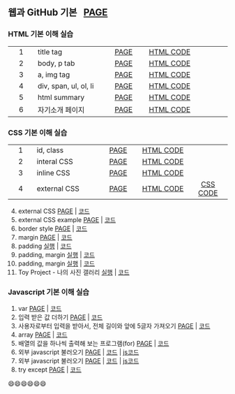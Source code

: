 ## 웹과 GitHub 기본 &nbsp; [PAGE][Base_Page]

### HTML 기본 이해 실습

<table>
    <tr>
        <td width="70" align="center">1</td>
        <td width="200">title tag</td>
        <td width="100" align="center"><a href = "https://city1616.github.io/LikeLion_AI_SCHOOL_13th/02.%20웹과%20Github%20기본/02.%20web_html/01_html_title.html">PAGE</a></td>
        <td width="150" align="center"><a href = "https://github.com/city1616/LikeLion_AI_SCHOOL_13th/blob/master/02.%20웹과%20Github%20기본/02.%20web_html/01_html_title.html">HTML CODE</a></td>
        <td width="100" align="center"> </td>
    </tr>
    <tr>
        <td align="center">2</td>
        <td>body, p tab</td>
        <td align="center"><a href = "https://city1616.github.io/LikeLion_AI_SCHOOL_13th/02.%20웹과%20Github%20기본/02.%20web_html/02_html_body_p.html">PAGE</a></td>
        <td align="center"><a href = "https://github.com/city1616/LikeLion_AI_SCHOOL_13th/blob/master/02.%20웹과%20Github%20기본/02.%20web_html/02_html_body_p.html">HTML CODE</a></td>
        <td align="center"> </td>
    </tr>
    <tr>
        <td align="center">3</td>
        <td>a, img tag</td>
        <td align="center"><a href = "https://city1616.github.io/LikeLion_AI_SCHOOL_13th/02.%20웹과%20Github%20기본/02.%20web_html/03_html_link_img.html">PAGE</a></td>
        <td align="center"><a href = "https://github.com/city1616/LikeLion_AI_SCHOOL_13th/blob/master/02.%20웹과%20Github%20기본/02.%20web_html/03_html_link_img.html">HTML CODE</a></td>
        <td align="center"> </td>
    </tr>
    <tr>
        <td align="center">4</td>
        <td>div, span, ul, ol, li</td>
        <td align="center"><a href = "https://city1616.github.io/LikeLion_AI_SCHOOL_13th/02.%20웹과%20Github%20기본/02.%20web_html/04_html_div_span.html">PAGE</a></td>
        <td align="center"><a href = "https://github.com/city1616/LikeLion_AI_SCHOOL_13th/blob/master/02.%20웹과%20Github%20기본/02.%20web_html/04_html_div_span.html">HTML CODE</a></td>
        <td align="center"> </td>
    </tr>
    <tr>
        <td align="center">5</td>
        <td>html summary</td>
        <td align="center"><a href = "https://city1616.github.io/LikeLion_AI_SCHOOL_13th/02.%20웹과%20Github%20기본/02.%20web_html/05_html_summary.html">PAGE</a></td>
        <td align="center"><a href = "https://github.com/city1616/LikeLion_AI_SCHOOL_13th/blob/master/02.%20웹과%20Github%20기본/02.%20web_html/05_html_summary.html">HTML CODE</a></td>
        <td align="center"> </td>
    </tr>
    <tr>
        <td align="center">6</td>
        <td>자기소개 페이지</td>
        <td align="center"><a href = "https://city1616.github.io/LikeLion_AI_SCHOOL_13th/02.%20웹과%20Github%20기본/02.%20web_html/main.html">PAGE</a></td>
        <td align="center"><a href = "https://github.com/city1616/LikeLion_AI_SCHOOL_13th/blob/master/02.%20웹과%20Github%20기본/02.%20web_html/main.html">HTML CODE</a></td>
        <td align="center"> </td>
    </tr>
</table>

### CSS 기본 이해 실습

<table>
    <tr>
        <td width="70" align="center">1</td>
        <td width="200">id, class</td>
        <td width="100" align="center"><a href = "https://city1616.github.io/LikeLion_AI_SCHOOL_13th/02.%20웹과%20Github%20기본/03.%20CSS/02_css_id_class.html">PAGE</a></td>
        <td width="150" align="center"><a href = "https://github.com/city1616/LikeLion_AI_SCHOOL_13th/blob/master/02.%20웹과%20Github%20기본/03.%20CSS/02_css_id_class.html">HTML CODE</a></td>
        <td width="100" align="center"> </td>
    </tr>
    <tr>
        <td align="center">2</td>
        <td>interal CSS</td>
        <td align="center"><a href = "https://city1616.github.io/LikeLion_AI_SCHOOL_13th/02.%20웹과%20Github%20기본/03.%20CSS/03_multi.html">PAGE</a></td>
        <td align="center"><a href = "https://github.com/city1616/LikeLion_AI_SCHOOL_13th/blob/master/02.%20웹과%20Github%20기본/03.%20CSS/03_multi.html">HTML CODE</a></td>
        <td align="center"> </td>
    </tr>
    <tr>
        <td align="center">3</td>
        <td>inline CSS</td>
        <td align="center"><a href = "https://city1616.github.io/LikeLion_AI_SCHOOL_13th/02.%20웹과%20Github%20기본/03.%20CSS/04_inline.html">PAGE</a></td>
        <td align="center"><a href = "https://github.com/city1616/LikeLion_AI_SCHOOL_13th/blob/master/02.%20웹과%20Github%20기본/03.%20CSS/04_inline.html">HTML CODE</a></td>
        <td align="center"> </td>
    </tr>
    <tr>
        <td align="center">4</td>
        <td>external CSS</td>
        <td align="center"><a href = "https://city1616.github.io/LikeLion_AI_SCHOOL_13th/02.%20웹과%20Github%20기본/03.%20CSS/05_external.html">PAGE</a></td>
        <td align="center"><a href = "https://github.com/city1616/LikeLion_AI_SCHOOL_13th/blob/master/02.%20웹과%20Github%20기본/03.%20CSS/04_inline.html">HTML CODE</a></td>
        <td align="center"><a href = "https://github.com/city1616/LikeLion_AI_SCHOOL_13th/blob/master/02.%20웹과%20Github%20기본/03.%20CSS/05_external.css">CSS CODE</a></td>
    </tr>
</table>


4. external CSS [PAGE](https://city1616.github.io/LikeLion_AI_SCHOOL_13th/02.%20웹과%20Github%20기본/03_CSS/04_inline.html) | [코드](https://github.com/city1616/LikeLion_AI_SCHOOL_13th/blob/master/02.%20웹과%20Github%20기본/03_CSS/04_inline.html)
5. external CSS example [PAGE](https://city1616.github.io/LikeLion_AI_SCHOOL_13th/02.%20웹과%20Github%20기본/03_CSS/06_ex_example.html) | [코드](https://github.com/city1616/LikeLion_AI_SCHOOL_13th/blob/master/02.%20웹과%20Github%20기본/03_CSS/06_ex_example.html)
6. border style [PAGE](https://city1616.github.io/LikeLion_AI_SCHOOL_13th/02.%20웹과%20Github%20기본/03_CSS/07_border_style.html) | [코드](https://github.com/city1616/LikeLion_AI_SCHOOL_13th/blob/master/02.%20웹과%20Github%20기본/03_CSS/07_border_style.html)
7. margin [PAGE](https://city1616.github.io/LikeLion_AI_SCHOOL_13th/02.%20웹과%20Github%20기본/03_CSS/08_margin.html) | [코드](https://github.com/city1616/LikeLion_AI_SCHOOL_13th/blob/master/02.%20웹과%20Github%20기본/03_CSS/08_margin.html)
8. padding [실행](https://city1616.github.io/LikeLion_AI_SCHOOL_13th/02.%20웹과%20Github%20기본/03_CSS/09_padding.html) | [코드](https://github.com/city1616/LikeLion_AI_SCHOOL_13th/blob/master/02.%20웹과%20Github%20기본/03_CSS/09_padding.html)
9. padding, margin [실행](https://city1616.github.io/LikeLion_AI_SCHOOL_13th/02.%20웹과%20Github%20기본/03_CSS/10_padding_margin.html) | [코드](https://github.com/city1616/LikeLion_AI_SCHOOL_13th/blob/master/02.%20웹과%20Github%20기본/03_CSS/10_padding_margin.html)
10. padding, margin [실행](https://city1616.github.io/LikeLion_AI_SCHOOL_13th/02.%20웹과%20Github%20기본/03_CSS/11_link.html) | [코드](https://github.com/city1616/LikeLion_AI_SCHOOL_13th/blob/master/02.%20웹과%20Github%20기본/03_CSS/11_link.html)
11. Toy Project - 나의 사진 갤러리 [실행](https://city1616.github.io/LikeLion_AI_SCHOOL_13th/02.%20웹과%20Github%20기본/03_CSS/12_img_gallery.html) | [코드](https://github.com/city1616/LikeLion_AI_SCHOOL_13th/blob/master/02.%20웹과%20Github%20기본/03_CSS/12_img_gallery.html)

### Javascript 기본 이해 실습
1. var [PAGE](https://city1616.github.io/LikeLion_AI_SCHOOL_13th/02.%20웹과%20Github%20기본/04_javascript_example/03_var.html) | [코드](https://github.com/city1616/LikeLion_AI_SCHOOL_13th/blob/master/02.%20웹과%20Github%20기본/04_javascript_example/03_var.html)
2. 입력 받은 값 더하기 [PAGE](https://city1616.github.io/LikeLion_AI_SCHOOL_13th/02.%20웹과%20Github%20기본/04_javascript_example/04_1_var_example.html) | [코드](https://github.com/city1616/LikeLion_AI_SCHOOL_13th/blob/master/02.%20웹과%20Github%20기본/04_javascript_example/04_1_var_example.html)
3. 사용자로부터 입력을 받아서, 전체 길이와 앞에 5글자 가져오기 [PAGE](https://city1616.github.io/LikeLion_AI_SCHOOL_13th/02.%20웹과%20Github%20기본/04_javascript_example/06_1_str_example.html) | [코드](https://github.com/city1616/LikeLion_AI_SCHOOL_13th/blob/master/02.%20웹과%20Github%20기본/04_javascript_example/06_1_str_example.html)
4. array [PAGE](https://city1616.github.io/LikeLion_AI_SCHOOL_13th/02.%20웹과%20Github%20기본/04_javascript_example/07_array.html) | [코드](https://github.com/city1616/LikeLion_AI_SCHOOL_13th/blob/master/02.%20웹과%20Github%20기본/04_javascript_example/07_array.html)
5. 배열의 값을 하나씩 출력해 보는 프로그램(for) [PAGE](https://city1616.github.io/LikeLion_AI_SCHOOL_13th/02.%20웹과%20Github%20기본/04_javascript_example/08_for.html) | [코드](https://github.com/city1616/LikeLion_AI_SCHOOL_13th/blob/master/02.%20웹과%20Github%20기본/04_javascript_example/08_for.html)
6. 외부 javascript 불러오기 [PAGE](https://city1616.github.io/LikeLion_AI_SCHOOL_13th/02.%20웹과%20Github%20기본/04_javascript_example/09_external_js.html) | [코드](https://github.com/city1616/LikeLion_AI_SCHOOL_13th/blob/master/02.%20웹과%20Github%20기본/04_javascript_example/09_external_js.html) | [js코드](https://github.com/city1616/LikeLion_AI_SCHOOL_13th/blob/master/02.%20웹과%20Github%20기본/04_javascript_example/09_for.js)
7. 외부 javascript 불러오기 [PAGE](https://city1616.github.io/LikeLion_AI_SCHOOL_13th/02.%20웹과%20Github%20기본/04_javascript_example/10_ex_js.html) | [코드](https://github.com/city1616/LikeLion_AI_SCHOOL_13th/blob/master/02.%20웹과%20Github%20기본/04_javascript_example/10_ex_js.html) | [js코드](https://github.com/city1616/LikeLion_AI_SCHOOL_13th/blob/master/02.%20웹과%20Github%20기본/04_javascript_example/10_ex.js)
8. try except [PAGE](https://city1616.github.io/LikeLion_AI_SCHOOL_13th/02.%20웹과%20Github%20기본/04_javascript_example/11_try_except.html) | [코드](https://github.com/city1616/LikeLion_AI_SCHOOL_13th/blob/master/02.%20웹과%20Github%20기본/04_javascript_example/11_try_except.html)

😄😄😄😄😄😄

[Base_Page]: https://city1616.github.io/LikeLion_AI_SCHOOL_13th/02.%20웹과%20Github%20기본